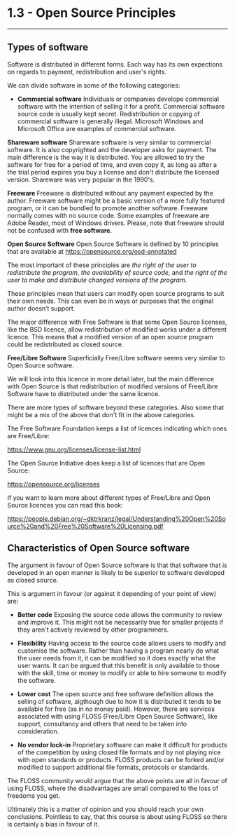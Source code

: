 # 1.3 - Open Source Principles
------------------------------

## Types of software

Software is distributed in different forms. Each way has its own expections on regards to payment, redistribution and user's rights.

We can divide software in some of the following categories:
    
* **Commercial software**
Individuals or companies develope commercial software with the intention of selling it for a profit. Commercial software source code is usually kept secret. Redistribution or copying of commercial software is generally illegal. Microsoft Windows and Microsoft Office are examples of commercial software.

**Shareware software**
Shareware software is very similar to commercial software. It is also copyrighted and the developer asks for payment. The main difference is the way it is distributed. You are allowed to try the software for free for a period of time, and even copy it, as long as after a the trial period expires you buy a license and don't distribute the licensed version. Shareware was very popular in the 1990's.

**Freeware**
Freeware is distributed without any payment expected by the author. Freeware software might be a basic version of a more fully featured program, or it can be bundled to promote another software. Freeware normally comes with no source code. Some examples of freeware are Adobe Reader, most of Windows drivers.
Please, note that freeware should not be confused with **free software**.

**Open Source Software**
Open Source Software is defined by 10 principles that are available at https://opensource.org/osd-annotated

The most important of these principles are _the right of the user to redistribute the program_, _the availability of source code_, and _the right of the user to make and distribute changed versions of the program_.

These principles mean that users can modify open source programs to suit their own needs. This can even be in ways or purposes that the original author doesn’t support.

The major difference with Free Software is that some Open Source licenses, like the BSD licence, allow redistribution of modified works under a different licence. This means that a modified version of an open source program could be redistributed as closed source.

**Free/Libre Software**
Superficially Free/Libre software seems very similar to Open Source software.

We will look into this licence in more detail later, but the main difference with Open Source is that redistribution of modified versions of  Free/Libre Software have to distributed under the same licence. 


There are more types of software beyond these categories. Also some that might be a mix of the above that don't fit in the above categories.

The Free Software Foundation keeps a list of licences indicating which ones are Free/Libre:

https://www.gnu.org/licenses/license-list.html

The Open Source Initiative does keep a list of licences that are Open Source:

https://opensource.org/licenses


If you want to learn more about different types of Free/Libre and Open Source licences you can read this book:

https://people.debian.org/~dktrkranz/legal/Understanding%20Open%20Source%20and%20Free%20Software%20Licensing.pdf


## Characteristics of Open Source software

The argument in favour of Open Source software is that that software that is developed in an open manner is likely to be superior to software developed as closed source.

This is argument in favour (or against it depending of your point of view) are:

* **Better code**
Exposing the source code allows the community to review and improve it. This might not be necessarily true for smaller projects if they aren't actively reviewed by other programmers.

* **Flexibility**
Having access to the source code allows users to modify and customise the software. Rather than having a program nearly do what the user needs from it, it can be modified so it does exactly what the user wants. It can be argued that this benefit is only available to those with the skill, time or money to modify or able to hire someone to modify the software.

* **Lower cost**
The open source and free software definition allows the selling of software, algthough due to how it is distributed it tends to be available for free (as in no money paid). However, there are services associated with using FLOSS (Free/Libre Open Source Software), like support, consultancy and others that need to be taken into consideration.

* **No vendor lock-in**
Proprietary software can make it difficult for products of the competition by using closed file formats and by not playing nice with open standards or products. FLOSS products can be forked and/or modified to support additional file formats, protocols or standards.

The FLOSS community would argue that the above points are all in favour of using FLOSS, where the disadvantages are small compared to the loss of freedoms you get.

Ultimately this is a matter of opinion and you should reach your own conclusions. Pointless to say, that this course is about using FLOSS so there is certainly a bias in favour of it.